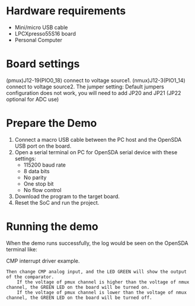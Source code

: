 Hardware requirements
===================
- Mini/micro USB cable
- LPCXpresso55S16 board
- Personal Computer

Board settings
============
(pmux)J12-19(PIO0_18) connect to voltage source1.
(nmux)J12-3(PIO1_14) connect to voltage source2.
The jumper setting:
    Default jumpers configuration does not work,  you will need to add JP20 and JP21 (JP22 optional for ADC use)

Prepare the Demo
===============
1.  Connect a macro USB cable between the PC host and the OpenSDA USB port on the board.
2.  Open a serial terminal on PC for OpenSDA serial device with these settings:
    - 115200 baud rate
    - 8 data bits
    - No parity
    - One stop bit
    - No flow control
3.  Download the program to the target board.
4.  Reset the SoC and run the project.

Running the demo
===============
When the demo runs successfully, the log would be seen on the OpenSDA terminal like:

CMP interrupt driver example.

~~~~~~~~~~~~~~~~~~~~~~~~~~~~
Then change CMP analog input, and the LED GREEN will show the output of the comparator.
    If the voltage of pmux channel is higher than the voltage of nmux channel, the GREEN LED on the board will be turned on.
    If the voltage of pmux channel is lower than the voltage of nmux channel, the GREEN LED on the board will be turned off.
